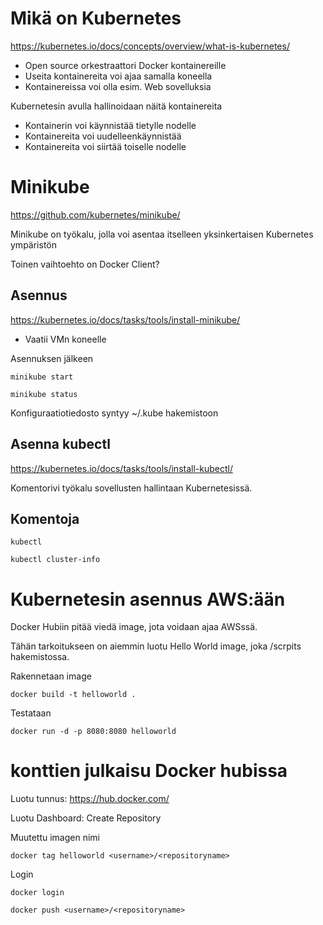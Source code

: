 
# Mikä on Kubernetes

https://kubernetes.io/docs/concepts/overview/what-is-kubernetes/

- Open source orkestraattori Docker kontainereille
- Useita kontainereita voi ajaa samalla koneella
- Kontainereissa voi olla esim. Web sovelluksia

Kubernetesin avulla hallinoidaan näitä kontainereita

- Kontainerin voi käynnistää tietylle nodelle
- Kontainereita voi uudelleenkäynnistää
- Kontainereita voi siirtää toiselle nodelle

# Minikube

https://github.com/kubernetes/minikube/

Minikube on työkalu, jolla voi asentaa itselleen yksinkertaisen Kubernetes ympäristön 

Toinen vaihtoehto on Docker Client?

## Asennus

https://kubernetes.io/docs/tasks/tools/install-minikube/

- Vaatii VMn koneelle

Asennuksen jälkeen 
 ```
minikube start

minikube status
 ```
Konfiguraatiotiedosto syntyy ~/.kube hakemistoon

## Asenna kubectl

https://kubernetes.io/docs/tasks/tools/install-kubectl/

Komentorivi työkalu sovellusten hallintaan Kubernetesissä.

## Komentoja
 ```
kubectl 

kubectl cluster-info
 ```
 
# Kubernetesin asennus AWS:ään

Docker Hubiin pitää viedä image, jota voidaan ajaa AWSssä.

Tähän tarkoitukseen on aiemmin luotu Hello World image, joka /scrpits hakemistossa.

Rakennetaan image
 ```
docker build -t helloworld .
 ```
Testataan

 ```
 docker run -d -p 8080:8080 helloworld
 ```

# konttien julkaisu Docker hubissa
 
 Luotu tunnus:   https://hub.docker.com/ 
 
 Luotu Dashboard: Create Repository
 
 Muutettu imagen nimi
 ```
 docker tag helloworld <username>/<repositoryname>
 ```
 Login
 ```
 docker login
 
 docker push <username>/<repositoryname>
```


 
